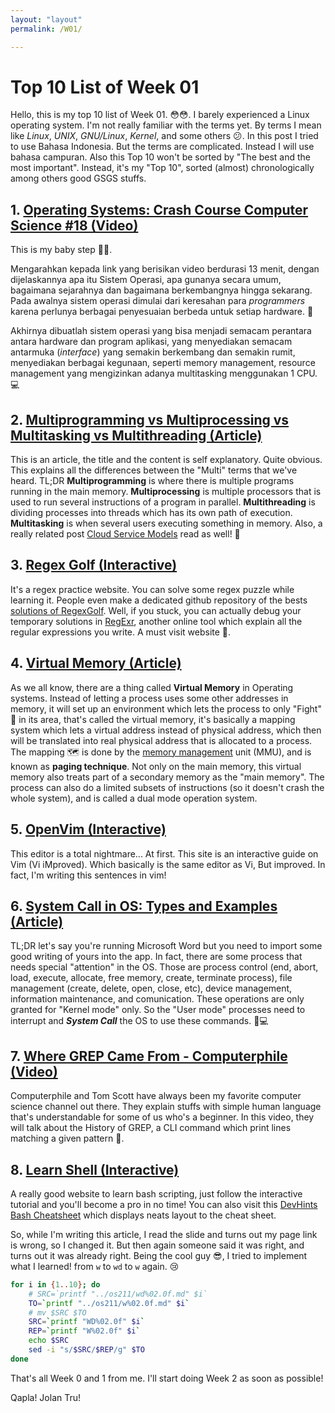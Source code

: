```yaml
---
layout: "layout"
permalink: /W01/

---
```


# Top 10 List of Week 01

Hello, this is my top 10 list of Week 01. 😳😳. I barely experienced a Linux operating system. I'm not really familiar with the terms yet. By terms I mean like *Linux*, *UNIX*, *GNU/Linux*, *Kernel*, and some others 😕. In this post I tried to use Bahasa Indonesia. But the terms are complicated. Instead I will use bahasa campuran. Also this Top 10 won't be sorted by "The best and the most important". Instead, it's my "Top 10", sorted (almost) chronologically among others good GSGS stuffs.

## 1. [Operating Systems: Crash Course Computer Science #18 (Video)](https://www.youtube.com/watch?v=26QPDBe-NB8)

This is my baby step 👣👣.

Mengarahkan kepada link yang berisikan video berdurasi 13 menit, dengan dijelaskannya apa itu Sistem Operasi, apa gunanya secara umum, bagaimana sejarahnya dan bagaimana berkembangnya hingga sekarang. Pada awalnya sistem operasi dimulai dari keresahan para *programmers* karena perlunya berbagai penyesuaian berbeda untuk setiap hardware. 🌠

Akhirnya dibuatlah sistem operasi yang bisa menjadi semacam perantara antara hardware dan program aplikasi, yang menyediakan semacam antarmuka (*interface*) yang semakin berkembang dan semakin rumit, menyediakan berbagai kegunaan, seperti memory management, resource management yang mengizinkan adanya multitasking menggunakan 1 CPU. 💻

## 2. [Multiprogramming vs Multiprocessing vs Multitasking vs Multithreading (Article)](https://www.javatpoint.com/multiprogramming-vs-multiprocessing-vs-multitasking-vs-multithreading)

This is an article, the title and the content is self explanatory. Quite obvious. This explains all the differences between the "Multi" terms that we've heard. TL;DR **Multiprogramming** is where there is multiple programs running in the main memory. **Multiprocessing** is multiple processors that is used to run several instructions of a program in parallel. **Multithreading** is dividing processes into threads which has its own path of execution. **Multitasking** is when several users executing something in memory. Also, a really related post  [Cloud Service Models](https://www.javatpoint.com/cloud-service-models) read as well! 💙️

## 3. [Regex Golf (Interactive)](https://alf.nu/RegexGolf)

It's a regex practice website. You can solve some regex puzzle while learning it. People even make a dedicated github repository of the bests [solutions of RegexGolf](https://gist.github.com/Davidebyzero/9221685). Well, if you stuck, you can actually debug your temporary solutions in [RegExr](https://regexr.com/), another online tool which explain all the regular expressions you write. A must visit website 🎹.

## 4. [Virtual Memory (Article)](https://www.tutorialspoint.com/operating_system/os_virtual_memory.htm)

As we all know, there are a thing called **Virtual Memory** in Operating systems. Instead of letting a process uses some other addresses in memory, it will set up an environment which lets the process to only "Fight" 🥊 in its area, that's called the virtual memory, it's basically a mapping system which lets a virtual address instead of physical address, which then will be translated into real physical address that is allocated to a process. The mapping 🗺 is done by the [memory management](https://www.u-aizu.ac.jp/~yliu/teaching/os/lec12.html) unit (MMU), and is known as **paging technique**. Not only on the main memory, this virtual memory also treats part of a secondary memory as the "main memory". The process can also do a limited subsets of instructions (so it doesn't crash the whole system), and is called a dual mode operation system.

## 5. [OpenVim (Interactive)](https://www.openvim.com/)

This editor is a total nightmare... At first. This site is an interactive guide on Vim (Vi iMproved). Which basically is the same editor as Vi, But improved. In fact, I'm writing this sentences in vim!

## 6. [System Call in OS: Types and Examples (Article)](https://www.guru99.com/system-call-operating-system.html)

TL;DR let's say you're running Microsoft Word but you need to import some good writing of yours into the app. In fact, there are some process that needs special "attention" in the OS. Those are process control (end, abort, load, execute, allocate, free memory, create, terminate process), file management (create, delete, open, close, etc), device management, information maintenance, and comunication. These operations are only granted for "Kernel mode" only. So the "User mode" processes need to interrupt and ***System Call*** the OS to use these commands. 🌽💻

## 7. [Where GREP Came From - Computerphile (Video)](https://www.youtube.com/watch?v=NTfOnGZUZDk)

Computerphile and Tom Scott have always been my favorite computer science channel out there. They explain stuffs with simple human language that's understandable for some of us who's a beginner. In this video, they will talk about the History of GREP, a CLI command which print lines matching a given pattern 💾.

## 8. [Learn Shell (Interactive)](https://www.learnshell.org/)

A really good website to learn bash scripting, just follow the interactive tutorial and you'll become a pro in no time! You can also visit this [DevHints Bash Cheatsheet](https://devhints.io/bash) which displays neats layout to the cheat sheet.

So, while I'm writing this article, I read the slide and turns out my page link is wrong, so I changed it. But then again someone said it was right, and turns out it was already right. Being the cool guy 😎, I tried to implement what I learned! from `w` to `wd` to `w` again. 😢

```bash
for i in {1..10}; do
    # SRC=`printf "../os211/wd%02.0f.md" $i`
    TO=`printf "../os211/w%02.0f.md" $i`
    # mv $SRC $TO
    SRC=`printf "WD%02.0f" $i`
    REP=`printf "W%02.0f" $i`
    echo $SRC
    sed -i "s/$SRC/$REP/g" $TO
done
```



That's all Week 0 and 1 from me. I'll start doing Week 2 as soon as possible!

Qapla! Jolan Tru!